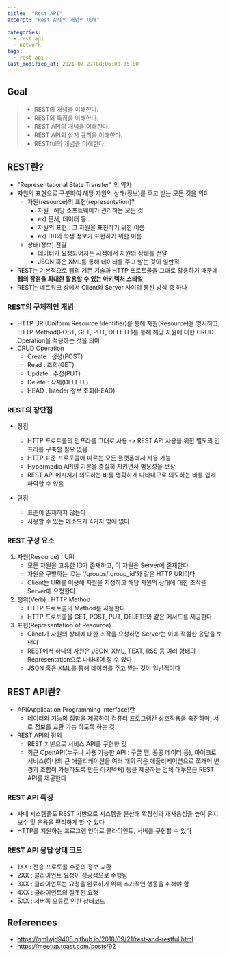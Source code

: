 ```yaml
---
title:  "Rest API"
excerpt: "Rest API의 개념의 이해"

categories:
  - rest api
  - network
tags:
  - rest api
last_modified_at: 2021-07-27T08:06:00-05:00
---
```


## Goal
> - REST의 개념을 이해한다.
> - REST의 특징을 이해한다.
> - REST API의 개념을 이해한다.
> - REST API의 설계 규칙을 이해한다.
> - RESTful의 개념을 이해한다.

## REST란?
- "Representational State Transfer" 의 약자
- 자원의 표현으로 구분하여 해당 자원의 상태(정보)를 주고 받는 모든 것을 의미
    - 자원(resource)의 표현(representation)?
        - 자원 : 해당 소프트웨어가 관리하는 모든 것
        - ex) 문서, 데이터 등..
        - 자원의 표현 : 그 자원을 표현하기 위한 이름
        - ex) DB의 학생 정보가 표현하기 위한 이름
    - 상태(정보) 전달
        - 데이터가 요청되어지는 시점에서 자원의 상태를 전달
        - JSON 혹은 XML를 통해 데이터를 주고 받는 것이 일반적
- REST는 기본적으로 웹의 기존 기술과 HTTP 프로토콜을 그대로 활용하기 때문에 **웹의 장점을 최대한 활용할 수 있는 아키텍처 스타일**
- REST는 네트워크 상에서 Client와 Server 사이의 통신 방식 중 하나

### REST의 구체적인 개념
- HTTP URI(Uniform Resource Identifier)를 통해 자원(Resource)을 명시하고, HTTP Method(POST, GET, PUT, DELETE)를 통해 해당 자원에 대한 CRUD Operation을 적용하는 것을 의미
- CRUD Operation
    - Create : 생성(POST)
    - Read : 조회(GET)
    - Update : 수정(PUT)
    - Delete : 삭제(DELETE)
    - HEAD : haeder 정보 조회(HEAD)


### REST의 장단점
- 장점
    - HTTP 프로트콜의 인프라를 그대로 사용 -> REST API 사용을 위한 별도의 인프라를 구축할 필요 없음..
    - HTTP 표준 프로토콜에 따르는 모든 플랫폼에서 사용 가능
    - Hypermedia API의 기본을 충실히 지키면서 범용성을 보장
    - REST API 메시지가 의도하는 바를 명확하게 나타내므로 의도하는 바를 쉽게 파악할 수 있음

- 단점
    - 표준이 존재하지 않는다
    - 사용할 수 있는 메소드가 4가지 밖에 없다

### REST 구성 요소
1. 자원(Resource) : URI
    - 모든 자원을 고유한 ID가 존재하고, 이 자원은 Server에 존재한다
    - 자원을 구별하는 ID는 '/groups/:group_id'와 같은 HTTP URI이다
    - Client는 URI를 이용해 자원을 지정하고 해당 자원의 상태에 대한 조작을 Server에 요청한다
2. 행위(Verb) : HTTP Method
    - HTTP 프로토콜의 Method를 사용한다
    - HTTP 프로토콜을 GET, POST, PUT, DELETE와 같은 메서드를 제공한다
3. 표현(Representation of Resource)
    - Clinet가 자원의 상태에 대한 조작을 요청하면 Server는 이에 적절한 응답을 보낸다
    - REST에서 하나의 자원은 JSON, XML, TEXT, RSS 등 여러 형태의 Representation으로 나타내어 질 수 있다
    - JSON 혹은 XML를 통해 데이터를 주고 받는 것이 일반적이다

## REST API란?
- API(Application Programming Interface)란
    - 데이터와 기능의 집합을 제공하여 컴퓨터 프로그램간 상호작용을 촉진하며, 서로 정보를 교환 가능 하도록 하는 것
- REST API의 정의
    - REST 기반으로 서비스 API를 구현한 것
    - 최근 OpenAPI(누구나 사용 가능한 API : 구글 맵, 공공 데이터 등), 마이크로 서비스(하나의 큰 애플리케이션을 여러 개의 작은 애플리케이션으로 쪼개어 변경과 조합이 가능하도록 만든 아키텍처) 등을 제공하는 업체 대부분은 REST API를 제공한다

### REST API 특징
- 사내 시스템들도 REST 기반으로 시스템을 분산해 확장성과 재사용성을 높여 유지보수 및 운용을 편리하게 할 수 있다
- HTTP를 지원하는 프로그램 언어로 클라이언트, 서버를 구현할 수 있다

### REST API 응답 상태 코드
- 1XX : 전송 프로토콜 수준의 정보 교환
- 2XX : 클라이언트 요청이 성공적으로 수행됨
- 3XX : 클라이언트는 요청을 완료하기 위해 추가적인 행동을 취해야 함
- 4XX : 클라이언트의 잘못된 요청
- 5XX : 서버쪽 오류로 인한 상태코드

## References
- https://gmlwjd9405.github.io/2018/09/21/rest-and-restful.html
- https://meetup.toast.com/posts/92